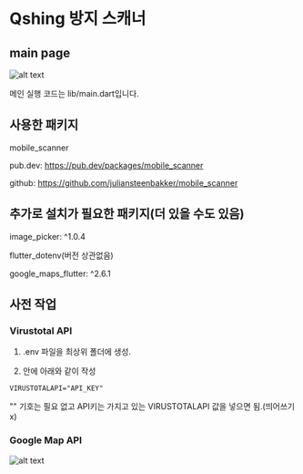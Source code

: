 # Qshing 방지 스캐너

## main page


![alt text](https://github.com/SCHCapstone2024-Qshing/virustotal_api/blob/main/image/123.png)


메인 실행 코드는 lib/main.dart입니다.



## 사용한 패키지

mobile_scanner

pub.dev: https://pub.dev/packages/mobile_scanner

github: https://github.com/juliansteenbakker/mobile_scanner

## 추가로 설치가 필요한 패키지(더 있을 수도 있음)

image_picker: ^1.0.4

flutter_dotenv(버전 상관없음)

google_maps_flutter: ^2.6.1

## 사전 작업

### Virustotal API

1. .env 파일을 최상위 폴더에 생성.

2. 안에 아래와 같이 작성
```
VIRUSTOTALAPI="API_KEY"
```
"" 기호는 필요 없고 API키는 가지고 있는 VIRUSTOTALAPI 값을 넣으면 됨.(띄어쓰기 x)

### Google Map API

![alt text](https://github.com/SCHCapstone2024-Qshing/virustotal_api/blob/main/image/map_image.jpg)

